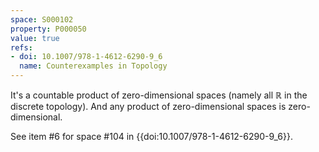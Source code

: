 ```yaml
---
space: S000102
property: P000050
value: true
refs:
- doi: 10.1007/978-1-4612-6290-9_6
  name: Counterexamples in Topology
---
```


It's a countable product of zero-dimensional spaces (namely all $\mathbb{R}$ in the discrete topology). And any product of zero-dimensional spaces is zero-dimensional.

See item #6 for space #104 in {{doi:10.1007/978-1-4612-6290-9_6}}.
